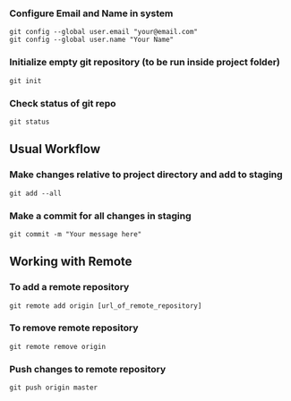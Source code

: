 ### Configure Email and Name in system

```
git config --global user.email "your@email.com"
git config --global user.name "Your Name"
```

### Initialize empty git repository (to be run inside project folder)

```
git init
```

### Check status of git repo

```
git status
```

## Usual Workflow

### Make changes relative to project directory and add to staging

```
git add --all
```

### Make a commit for all changes in staging

```
git commit -m "Your message here"
```

## Working with Remote

### To add a remote repository

```
git remote add origin [url_of_remote_repository]
```
### To remove remote repository

```
git remote remove origin
```

### Push changes to remote repository

```
git push origin master
```

